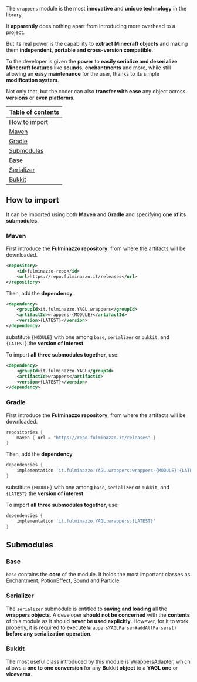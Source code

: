 The `wrappers` module is the most **innovative** and **unique technology** in the library.

It **apparently** does nothing apart from introducing more overhead to a project.

But its real power is the capability to **extract Minecraft objects** and making them 
**independent, portable and cross-version compatible**.

To the developer is given the **power** to **easily serialize and deserialize Minecraft features**
like **sounds**, **enchantments** and more, while still allowing an **easy maintenance** for the user,
thanks to its simple **modification system**.

Not only that, but the coder can also **transfer with ease** any object across **versions** or **even platforms**.

| Table of contents               |
|---------------------------------|
| [How to import](#how-to-import) |
| [Maven](#maven)                 |
| [Gradle](#gradle)               |
| [Submodules](#submodules)       |
| [Base](#base)                   |
| [Serializer](#serializer)       |
| [Bukkit](#bukkit)               |

## How to import
It can be imported using both **Maven** and **Gradle** and specifying **one of its submodules**.

### Maven
First introduce the **Fulminazzo repository**, from where the artifacts will be downloaded.
```xml
<repository>
    <id>fulminazzo-repo</id>
    <url>https://repo.fulminazzo.it/releases</url>
</repository>
```

Then, add the **dependency**
```xml
<dependency>
    <groupId>it.fulminazzo.YAGL.wrappers</groupId>
    <artifactId>wrappers-{MODULE}</artifactId>
    <version>{LATEST}</version>
</dependency>
```
substitute `{MODULE}` with one among `base`, `serializer` or `bukkit`,
and `{LATEST}` the **version of interest**.

To import **all three submodules together**, use:
```xml
<dependency>
    <groupId>it.fulminazzo.YAGL</groupId>
    <artifactId>wrappers</artifactId>
    <version>{LATEST}</version>
</dependency>
```

### Gradle
First introduce the **Fulminazzo repository**, from where the artifacts will be downloaded.
```groovy
repositories {
    maven { url = "https://repo.fulminazzo.it/releases" }
}
```

Then, add the **dependency**
```groovy
dependencies {
    implementation 'it.fulminazzo.YAGL.wrappers:wrappers-{MODULE}:{LATEST}'
}
```
substitute `{MODULE}` with one among `base`, `serializer` or `bukkit`,
and `{LATEST}` the **version of interest**.

To import **all three submodules together**, use:
```groovy
dependencies {
    implementation 'it.fulminazzo.YAGL:wrappers:{LATEST}'
}
```
  
## Submodules
### Base
`base` contains the **core** of the module.
It holds the most important classes as
[Enchantment](https://github.com/Fulminazzo/YAGL/wiki/Wrappers-For-Developers#enchantment),
[PotionEffect](https://github.com/Fulminazzo/YAGL/wiki/Wrappers-For-Developers#potioneffect),
[Sound](https://github.com/Fulminazzo/YAGL/wiki/Wrappers-For-Developers#sound) and
[Particle](https://github.com/Fulminazzo/YAGL/wiki/Wrappers-For-Developers#particle).

### Serializer
The `serializer` submodule is entitled to **saving and loading** all the **wrappers objects**.
A developer **should not be concerned** with the **contents** of this module as it should **never be used explicitly**.
However, for it to work properly, it is required to execute `WrappersYAGLParser#addAllParsers()` **before any serialization operation**.

### Bukkit
The most useful class introduced by this module is 
[WrappersAdapter](bukkit/src/main/java/it/fulminazzo/yagl/WrappersAdapter.java),
which allows a **one to one conversion** for any **Bukkit object** to a **YAGL one** or **viceversa**.
